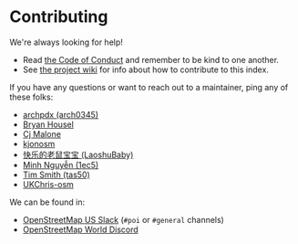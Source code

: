 # Contributing

We're always looking for help!

- Read [the Code of Conduct](CODE_OF_CONDUCT.md) and remember to be kind to one another.
- See [the project wiki](https://github.com/osmlab/name-suggestion-index/wiki) for info about how to contribute to this index.

If you have any questions or want to reach out to a maintainer, ping any of these folks:
 - [archpdx (arch0345)](https://github.com/arch0345)
 - [Bryan Housel](https://github.com/bhousel)
 - [Cj Malone](https://github.com/Cj-Malone)
 - [kjonosm](https://github.com/kjonosm)
 - [快乐的老鼠宝宝 (LaoshuBaby)](https://github.com/LaoshuBaby)
 - [Minh Nguyễn (1ec5)](https://github.com/1ec5)
 - [Tim Smith (tas50)](https://github.com/tas50)
 - [UKChris-osm](https://github.com/UKChris-osm)

We can be found in:
- [OpenStreetMap US Slack](https://slack.openstreetmap.us/) (`#poi` or `#general` channels)
- [OpenStreetMap World Discord](https://discord.gg/openstreetmap)
